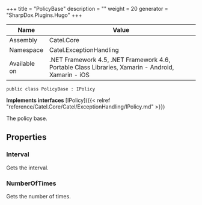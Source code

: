 

+++
title = "PolicyBase" 
description = ""
weight = 20
generator = "SharpDox.Plugins.Hugo"
+++

Name|Value
---|---
Assembly|Catel.Core
Namespace|Catel.ExceptionHandling
Available on|.NET Framework 4.5, .NET Framework 4.6, Portable Class Libraries, Xamarin - Android, Xamarin - iOS

```
public class PolicyBase : IPolicy
```

**Implements interfaces**
[IPolicy]({{&lt; relref "reference/Catel.Core/Catel/ExceptionHandling/IPolicy.md" &gt;}})

The policy base.

## Properties

### Interval

Gets the interval.

### NumberOfTimes

Gets the number of times.

